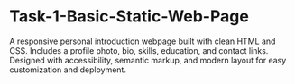 # Task-1-Basic-Static-Web-Page
A responsive personal introduction webpage built with clean HTML and CSS. Includes a profile photo, bio, skills, education, and contact links. Designed with accessibility, semantic markup, and modern layout for easy customization and deployment.
